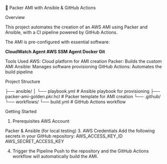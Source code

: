 🚀 Packer AMI with Ansible & GitHub Actions

Overview

This project automates the creation of an AWS AMI using Packer and Ansible, with a CI pipeline powered by GitHub Actions.

The AMI is pre-configured with essential software:

**CloudWatch Agent
AWS SSM Agent
Docker
Git**

Tools Used
AWS: Cloud platform for AMI creation
Packer: Builds the custom AMI
Ansible: Manages software provisioning
GitHub Actions: Automates the build pipeline

Project Structure


├── ansible/
│   └── playbook.yml         # Ansible playbook for provisioning
├── packer-ami-golden.pkr.hcl      # Packer template for AMI creation
└── .github/
    └── workflows/
        └── build.yml  # GitHub Actions workflow

Getting Started

1. Prerequisites
AWS Account

Packer & Ansible (for local testing)
3. AWS Credentials
Add the following secrets in your GitHub repository:
AWS_ACCESS_KEY_ID
AWS_SECRET_ACCESS_KEY

4. Trigger the Pipeline
Push to the repository and the GitHub Actions workflow will automatically build the AMI.
